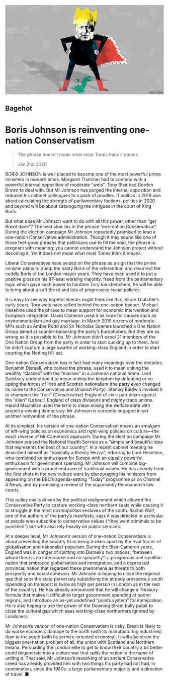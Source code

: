 ![](./images/20200104_BRD000_0.jpg)

## Bagehot

# Boris Johnson is reinventing one-nation Conservatism

> The phrase doesn’t mean what most Tories think it means

> Jan 2nd 2020

BORIS JOHNSON is well placed to become one of the most powerful prime ministers in modern times. Margaret Thatcher had to contend with a powerful internal opposition of moderate “wets”. Tony Blair had Gordon Brown to deal with. But Mr Johnson has purged the internal opposition and reduced his cabinet colleagues to a pack of poodles. If politics in 2019 was about calculating the strength of parliamentary factions, politics in 2020 and beyond will be about cataloguing the intrigues in the court of King Boris.

But what does Mr Johnson want to do with all this power, other than “get Brexit done”? The best clue lies in the phrase “one-nation Conservatism”. During the election campaign Mr Johnson repeatedly promised to lead a one-nation Conservative administration. Though it may sound like one of those feel-good phrases that politicians use to fill the void, the phrase is pregnant with meaning: you cannot understand the Johnson project without decoding it. Yet it does not mean what most Tories think it means.

Liberal Conservatives have seized on the phrase as a sign that the prime minister plans to dump the nasty Boris of the referendum and resurrect the cuddly Boris of the London-mayor years. They have even used it to put a positive gloss on his 87-seat working majority: freed from the parliamentary logic which gave such power to hardline Tory backbenchers, he will be able to bring about a soft Brexit and lots of progressive social policies.

It is easy to see why hopeful liberals might think like this. Since Thatcher’s early years, Tory wets have rallied behind the one-nation banner. Michael Heseltine used the phrase to mean support for economic intervention and European integration. David Cameron used it as code for causes such as environmentalism and gay marriage. In March 2019 dozens of moderate MPs such as Amber Rudd and Sir Nicholas Soames launched a One Nation Group aimed at counter-balancing the party’s Europhobes. But they are as wrong as it is possible to be. Mr Johnson didn’t expel 21 members of the One Nation Group from the party in order to start sucking up to them. And he didn’t capture a large swathe of working-class England in order to start courting the Notting Hill set.

One-nation Conservatism has in fact had many meanings over the decades. Benjamin Disraeli, who coined the phrase, used it to mean uniting the wealthy “classes” with the “masses” in a common national home. Lord Salisbury understood it to mean uniting the kingdom by defeating or co-opting the forces of Irish and Scottish nationalism (the party even changed its name to the Conservative and Unionist Party). Stanley Baldwin invoked it to champion the “real” (Conservative) England of civic patriotism against the “alien” (Labour) England of class divisions and mighty trade unions. Harold Macmillan used the term to mean mixing the welfare state with property-owning democracy. Mr Johnson is currently engaged in yet another reinvention of the phrase.

At its simplest, his version of one-nation Conservatism means an amalgam of left-wing policies on economics and right-wing policies on culture—the exact reverse of Mr Cameron’s approach. During the election campaign Mr Johnson praised the National Health Service as a “simple and beautiful idea that represents the best of our country”. In a recent cabinet meeting he described himself as “basically a Brexity Hezza”, referring to Lord Heseltine, who combined an enthusiasm for Europe with an equally powerful enthusiasm for government spending. Mr Johnson will combine big-government with a proud embrace of traditional values. He has already fired the first shots in the new culture wars by discouraging his ministers from appearing on the BBC’s agenda-setting “Today” programme or on Channel 4 News, and by promising a review of the supposedly Remoanerish law courts.

This policy mix is driven by the political realignment which allowed the Conservative Party to capture working-class northern seats while causing it to struggle in the most cosmopolitan enclaves of the south. Rachel Wolf, one of the authors of the party’s manifesto, says it was directed in particular at people who subscribe to conservative values (“they want criminals to be punished”) but who also rely heavily on public services.

At a deeper level, Mr Johnson’s version of one-nation Conservatism is about preventing the country from being broken apart by the rival forces of globalisation and nationalist-populism. During the Blair-Cameron years, England was in danger of splitting into Disraeli’s two nations, “between whom there is no intercourse and no sympathy”: a prosperous metropolitan nation that embraced globalisation and immigration, and a depressed provincial nation that regarded these phenomena as threats to both prosperity and social cohesion. Mr Johnson is hoping to close the regional gap that sees the state perversely subsidising the already prosperous south (spending on transport is twice as high per person in London as in the rest of the country). He has already announced that he will change a Treasury formula that makes it difficult to target government spending at poorer regions, and introduce an as-yet undefined “points system” for immigration. He is also hoping to use the power of the Downing Street bully pulpit to close the cultural gap which sees working-class northerners ignored by Londoners.

Mr Johnson’s version of one-nation Conservatism is risky. Brexit is likely to do worse economic damage to the north (with its manufacturing industries) than to the south (with its service-oriented economy). It will also strain the biggest one-nation problem of all, the union with Scotland and Northern Ireland. Persuading the London elite to get to know their country a bit better could degenerate into a culture war that splits the nation in the name of uniting it. That said, Mr Johnson’s reworking of an ancient Conservative creed has already provided him with two things his party had not had, in combination, since the 1980s: a large parliamentary majority and a direction of travel. ■